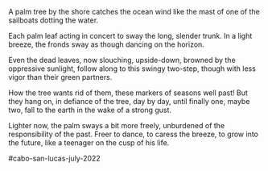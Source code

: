 A palm tree by the shore
catches the ocean wind like
the mast of one of the sailboats
dotting the water.

Each palm leaf acting in
concert to sway the long,
slender trunk.  In a light
breeze, the fronds sway as though
dancing on the horizon.

Even the dead leaves, now
slouching, upside-down, browned
by the oppressive sunlight,
follow along to this
swingy two-step, though
with less vigor than their
green partners.

How the tree wants rid of
them, these markers of seasons
well past!  But they hang on,
in defiance of the tree, day by
day, until finally one, maybe
two, fall to the earth in the
wake of a strong gust.

Lighter now, the palm sways
a bit more freely, unburdened
of the responsibility of the
past.  Freer to dance, to caress
the breeze, to grow into the future,
like a teenager on the cusp of his life.

#cabo-san-lucas-july-2022